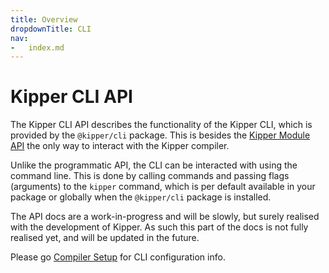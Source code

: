 ```yaml
---
title: Overview
dropdownTitle: CLI
nav:
-	index.md
---
```


# Kipper CLI API

The Kipper CLI API describes the functionality of the Kipper CLI, which is provided by the `@kipper/cli` package. This
is besides the [Kipper Module API](../module/index.html) the only way to interact with the Kipper compiler.

Unlike the programmatic API, the CLI can be interacted with using the command line. This is done by calling commands
and passing flags (arguments) to the `kipper` command, which is per default available in your package or globally when
the `@kipper/cli` package is installed.

<div class="important">
<p>
The API docs are a work-in-progress and will be slowly, but surely realised with the development of Kipper.
As such this part of the docs is not fully realised yet, and will be updated in the future.
</p>
<p>
Please go <a href="../compiler-setup.html#configuring-the-kipper-compiler-cli">Compiler Setup</a> for CLI
configuration info.
</p>
</div>

